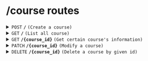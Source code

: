 # /course routes

<details>
<summary><code>POST</code> <code><b>/</b></code> <code>(Create a course)</code></summary>

<br />only for admin

##### Headers

> | key           | value          | description   |
> | ------------- | -------------- | ------------- |
> | Authorization | `Bearer token` | The jwt token |

##### Body (application/json)

> | key         | required | data type | description                                                   |
> | ----------- | -------- | --------- | ------------------------------------------------------------- |
> | title       | true     | string    | title of the course                                           |
> | timeSlot    | true     | int       | timeSlot of the course                                        |
> | weekday     | true     | string    | e.g. Monday...                                                |
> | coursetype  | true     | string    | e.g. group or private                                         |
> | duration    | true     | int       | e.g. 1.5 hr                                                   |
> | weeks       | true     | int       | duration of the course in weeks                               |
> | max         | true     | int       | max people number of the course                               |
> | content     | true     | string    | content of course                                             |
> | startday    | true     | string    | start date of the course                                      |
> | fee         | true     | int       | course fee                                                    |
> | timeidx     | true     | int[]     | time index of the course (used for table reservations)        |
> | usedtableid | true     | int[]     | table number used in the course (used for table reservations) |
> | coach       | true     | string[]  | email of the coach                                            |

##### Responses

> | http code           | content-type       | response                                                            |
> | ------------------- | ------------------ | ------------------------------------------------------------------- |
> | `200`               | `application/json` | `{"message": "Success", "course_id": "ObjectId of the new course"}` |
> | `401`, `400`, `500` | `text/plain`       | N/A                                                                 |

</details>

<details>
<summary><code>GET</code> <code><b>/</b></code> <code>(List all course)</code></summary>

##### Query Parameters

> | key | required | data type | description |
> | --- | -------- | --------- | ----------- |
> | ... | ...      | ...       | ...         |

##### Responses

> | http code | content-type       | response        |
> | --------- | ------------------ | --------------- |
> | `200`     | `application/json` | `...`           |
> | `400` ... | `text/plain`       | `error message` |

</details>
<details>
<summary><code>GET</code> <code><b>/{course_id}</b></code> <code>(Get certain course's information)</code></summary>

##### Path Parameters

> | key       | required | data type | description      |
> | --------- | -------- | --------- | ---------------- |
> | course_id | true     | string    | id of the course |

##### Response

> | http code | content-type       | response                                        |
> | --------- | ------------------ | ----------------------------------------------- |
> | `200`     | `application/json` | `{"message": "Success", "courseist": course[]}` |
> | `500`     | `application/json` | `{"message": "Error retrieving product"}`       |

</details>

<details>
<summary><code>PATCH</code> <code><b>/{course_id}</b></code> <code>(Modify a course)</code></summary>

<br />only for admin

##### Headers

> | key           | value          | description   |
> | ------------- | -------------- | ------------- |
> | Authorization | `Bearer token` | The jwt token |

##### Path Parameters

> | key       | required | data type | description      |
> | --------- | -------- | --------- | ---------------- |
> | course_id | true     | string    | id of the course |

##### Body (application/json)

> | key                             | required | data type | description |
> | ------------------------------- | -------- | --------- | ----------- |
> | ...something you want to update | true     |           |             |

##### Response

> | http code | content-type       | response                              |
> | --------- | ------------------ | ------------------------------------- |
> | `200`     | `application/json` | `{"message": "Update successfully."}` |
> | `500`     | `application/json` | `{"message": "Error message"}`        |

</details>
<details>
<summary><code>DELETE</code> <code><b>/{course_id}</b></code> <code>(Delete a course by given id)</code></summary>

<br />only for admin

##### Headers

> | key           | value          | description   |
> | ------------- | -------------- | ------------- |
> | Authorization | `Bearer token` | The jwt token |

##### Path Parameters

> | key       | required | data type | description      |
> | --------- | -------- | --------- | ---------------- |
> | course_id | true     | string    | id of the course |

##### Responses

> | http code    | content-type       | response                                    |
> | ------------ | ------------------ | ------------------------------------------- |
> | `200`        | `application/json` | `{"message": "Delete course successfully"}` |
> | `400`, `500` | `text/plain`       | N/A                                         |

</details>
